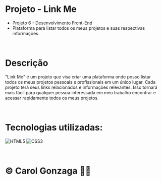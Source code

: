 # Projeto - Link Me
- Projeto 6 - Desenvolvimento Front-End
- Plataforma para listar todos os meus projetos e suas respectivas informações.

<br/>

# Descrição
"Link Me" é um projeto que visa criar uma plataforma onde posso listar todos os meus projetos pessoais e profissionais em um único lugar. Cada projeto terá seus links relacionados e informações relevantes. Isso tornará mais fácil para qualquer pessoa interessada em meu trabalho encontrar e acessar rapidamente todos os meus projetos.

<br/>

# Tecnologias utilizadas:
![HTML5](https://img.shields.io/badge/html5-%23E34F26.svg?style=flat&logo=html5&logoColor=white) 
![CSS3](https://img.shields.io/badge/css3-%231572B6.svg?style=flat&logo=css3&logoColor=white)

<br/>
  
# © Carol Gonzaga 🏳️‍🌈
